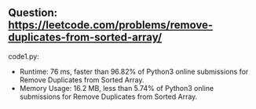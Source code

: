 ## Question: https://leetcode.com/problems/remove-duplicates-from-sorted-array/

code1.py:
* Runtime: 76 ms, faster than 96.82% of Python3 online submissions for Remove Duplicates from Sorted Array.
* Memory Usage: 16.2 MB, less than 5.74% of Python3 online submissions for Remove Duplicates from Sorted Array.